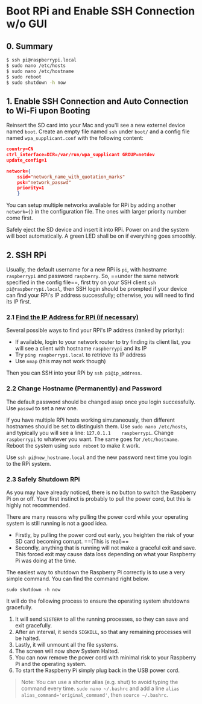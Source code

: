 # Boot RPi and Enable SSH Connection w/o GUI 
## 0. Summary
```sh
$ ssh pi@raspberrypi.local
$ sudo nano /etc/hosts
$ sudo nano /etc/hostname
$ sudo reboot
$ sudo shutdown -h now
```

## 1. Enable SSH Connection and Auto Connection to Wi-Fi upon Booting
Reinsert the SD card into your Mac and you'll see a new externel device named `boot`. Create an empty file named `ssh` under `boot/` and a config file named `wpa_supplicant.conf` with the following content: 
```json
country=CN
ctrl_interface=DIR=/var/run/wpa_supplicant GROUP=netdev
update_config=1

network={
	ssid="network_name_with_quotation_marks"
	psk="network_passwd"
	priority=1
	} 
```

You can setup multiple networks available for RPi by adding another `network={}` in the configuration file. The ones with larger priority number come first.

Safely eject the SD device and insert it into RPi. Power on and the system will boot automatically. A green LED shall be on if everything goes smoothly.

## 2. SSH RPi
Usually, the default username for a new RPi is `pi`, with hostname `raspberrypi` and password `raspberry`. So, ==under the same network specified in the config file==, first try on your SSH client `ssh pi@raspberrypi.local`, then SSH login should be prompted if your device can find your RPi's IP address successfully; otherwise, you will need to find its IP first.

### 2.1 [Find the IP Address for RPi (if necessary)](https://pimylifeup.com/raspberry-pi-ip-address/)
Several possible ways to find your RPi's IP address (ranked by priority):

- If available, login to your network router to try finding its client list, you will see a client with hostname `raspberrypi`
 and its IP
- Try `ping raspberrypi.local` to retrieve its IP address
- Use `nmap` (this may not work though)

Then you can SSH into your RPi by `ssh pi@ip_address`.

### 2.2 Change Hostname (Permanently) and Password
The default password should be changed asap once you login successfully. Use `passwd` to set a new one.

If you have multiple RPi hosts working simutaneously, then different hostnames should be set to distinguish them. Use `sudo nano /etc/hosts`, and typically you will see a line: `127.0.1.1    raspberrypi`. Change `raspberrypi` to whatever you want. The same goes for `/etc/hostname`. Reboot the system using `sudo reboot` to make it work.

Use `ssh pi@new_hostname.local` and the new password next time you login to the RPi system.

### 2.3 Safely Shutdown RPi
As you may have already noticed, there is no button to switch the Raspberry Pi on or off. Your first instinct is probably to pull the power cord, but this is highly not recommended.

There are many reasons why pulling the power cord while your operating system is still running is not a good idea.

- Firstly, by pulling the power cord out early, you heighten the risk of your SD card becoming corrupt. ==(This is real)==
- Secondly, anything that is running will not make a graceful exit and save. This forced exit may cause data loss depending on what your Raspberry Pi was doing at the time.

The easiest way to shutdown the Raspberry Pi correctly is to use a very simple command. You can find the command right below.

`sudo shutdown -h now`

It will do the following process to ensure the operating system shutdowns gracefully.

1. It will send `SIGTERM` to all the running processes, so they can save and exit gracefully.
2. After an interval, it sends `SIGKILL`, so that any remaining processes will be halted.
3. Lastly, it will unmount all the file systems.
4. The screen will now show System Halted.
5. You can now remove the power cord with minimal risk to your Raspberry Pi and the operating system.
6. To start the Raspberry Pi simply plug back in the USB power cord.

> Note: You can use a shorter alias (e.g. shut) to avoid typing the command every time. `sudo nano ~/.bashrc` and add a line `alias alias_command='original_command'`, then `source ~/.bashrc`.
<!--stackedit_data:
eyJoaXN0b3J5IjpbNTk1NjEyMTIwLC01MzA0MTY3MTQsMTk0Mj
U5ODcyMywtNTQyMjQ0ODNdfQ==
-->